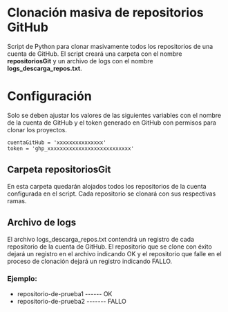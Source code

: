 # Clonación masiva de repositorios GitHub
Script de Python para clonar masivamente todos los repositorios de una cuenta de GitHub. El script creará una carpeta con el nombre **repositoriosGit** y un archivo de logs con el nombre **logs_descarga_repos.txt**.

# Configuración
Solo se deben ajustar los valores de las siguientes variables con el nombre de la cuenta de GitHub y el token generado en GitHub con permisos para clonar los proyectos.

```
cuentaGitHub = 'xxxxxxxxxxxxxxx'
token = 'ghp_xxxxxxxxxxxxxxxxxxxxxxxxxxx'
```

## Carpeta repositoriosGit
En esta carpeta quedarán alojados todos los repositorios de la cuenta configurada en el script. Cada repositorio se clonará con sus respectivas ramas.

## Archivo de logs
El archivo logs_descarga_repos.txt contendrá un registro de cada repositorio de la cuenta de GitHub. El repositorio que se clone con éxito dejará un registro en el archivo indicando OK y el repositorio que falle en el proceso de clonación dejará un registro indicando FALLO.
### Ejemplo:
- repositorio-de-prueba1 ------ OK
- repositorio-de-prueba2 ------- FALLO
